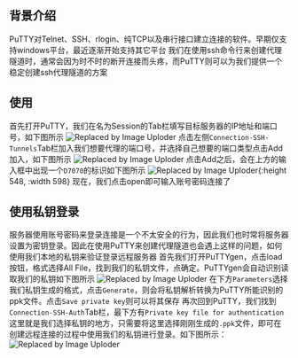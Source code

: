 ## 背景介绍
PuTTY对Telnet、SSH、rlogin、纯TCP以及串行接口建立连接的软件。早期仅支持windows平台，最近逐渐开始支持其它平台
我们在使用ssh命令行来创建代理隧道时，通常会因为时不时的断开连接而头疼，而PuTTY则可以为我们提供一个稳定创建ssh代理隧道的方案
## 使用
首先打开PuTTY，我们在名为Session的Tab栏填写目标服务器的IP地址和端口号，如下图所示
![Replaced by Image Uploder](https://cdn.jsdelivr.net/gh/Mickls/PictureBed@master/img/image_1650965601372_0.png)
点击左侧`Connection-SSH-Tunnels`Tab栏加入我们想要代理的端口号，并选择自己想要的端口类型点击Add加入，如下图所示
![Replaced by Image Uploder](https://cdn.jsdelivr.net/gh/Mickls/PictureBed@master/img/image_1650966003501_0.png)
点击Add之后，会在上方的输入框中出现一个`D7070`的标识如下图所示
![Replaced by Image Uploder](https://cdn.jsdelivr.net/gh/Mickls/PictureBed@master/img/image_1650967483704_0.png){:height 548, :width 598}
现在，我们点击open即可输入账号密码连接了
## 使用私钥登录
服务器使用账号密码来登录连接是一个不太安全的行为，因此我们也时常将服务器设置为密钥登录。因此在使用PuTTY来创建代理隧道也会遇上这样的问题，如何使用我们本地的私钥来验证登录远程服务器
首先我们打开PuTTYgen，点击load按钮，格式选择All File，找到我们的私钥文件，点确定。PuTTYgen会自动识别读取我们的私钥如下图所示
![Replaced by Image Uploder](https://cdn.jsdelivr.net/gh/Mickls/PictureBed@master/img/image_1650967917786_0.png)
在下方`Parameters`选择我们私钥生成的格式，点击`Generate`，则会将私钥解析转换为PuTTY所能识别的ppk文件。点击`Save private key`则可以将其保存
再次回到PuTTY，我们找到`Connection-SSH-Auth`Tab栏，最下方有`Private key file for authentication`这里就是我们选择私钥的地方，只需要将这里选择刚刚生成的`.ppk`文件，即可在创建远程连接的过程中使用我们的私钥进行登录。如下图所示：
![Replaced by Image Uploder](https://cdn.jsdelivr.net/gh/Mickls/PictureBed@master/img/image_1650968210531_0.png)